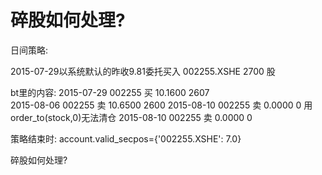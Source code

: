 # 碎股如何处理?

日间策略:

2015-07-29以系统默认的昨收9.81委托买入 002255.XSHE 2700 股 

bt里的内容:
2015-07-29 002255 买 10.1600     2607   
2015-08-06 002255 卖 10.6500     2600
2015-08-10 002255 卖 0.0000     0       用order_to(stock,0)无法清仓
2015-08-10 002255 卖 0.0000     0 

策略结束时:
account.valid_secpos={'002255.XSHE': 7.0}

碎股如何处理?